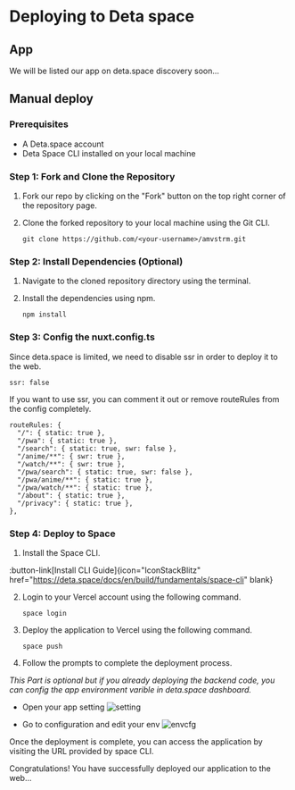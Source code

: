# Deploying to Deta space

## App

We will be listed our app on deta.space discovery soon...

## Manual deploy

### Prerequisites

- A Deta.space account
- Deta Space CLI installed on your local machine

### Step 1: Fork and Clone the Repository

1. Fork our repo by clicking on the "Fork" button on the top right corner of the repository page.
2. Clone the forked repository to your local machine using the Git CLI.

   ```
   git clone https://github.com/<your-username>/amvstrm.git
   ```

### Step 2: Install Dependencies (Optional)

1. Navigate to the cloned repository directory using the terminal.
2. Install the dependencies using npm.

   ```
   npm install
   ```

### Step 3: Config the nuxt.config.ts

Since deta.space is limited, we need to disable ssr in order to deploy it to the web.

```
ssr: false
```

If you want to use ssr, you can comment it out or remove routeRules from the config completely.

```
routeRules: {
  "/": { static: true },
  "/pwa": { static: true },
  "/search": { static: true, swr: false },
  "/anime/**": { swr: true },
  "/watch/**": { swr: true },
  "/pwa/search": { static: true, swr: false },
  "/pwa/anime/**": { static: true },
  "/pwa/watch/**": { static: true },
  "/about": { static: true },
  "/privacy": { static: true },
},
```

### Step 4: Deploy to Space

1. Install the Space CLI.

:button-link[Install CLI Guide]{icon="IconStackBlitz" href="https://deta.space/docs/en/build/fundamentals/space-cli" blank}

2. Login to your Vercel account using the following command.

   ```
   space login
   ```
   
3. Deploy the application to Vercel using the following command.

   ```
   space push
   ```

4. Follow the prompts to complete the deployment process.

_This Part is optional but if you already deploying the backend code, you can config the app environment varible in deta.space dashboard._

- Open your app setting
  ![setting](/docs_assets/deta_stng.png)

- Go to configuration and edit your env
  ![envcfg](/docs_assets/deta_env_cfg.png)

Once the deployment is complete, you can access the application by visiting the URL provided by space CLI.  

Congratulations! You have successfully deployed our application to the web...
